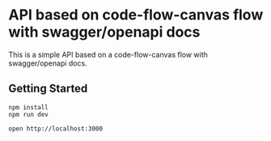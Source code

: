 # API based on code-flow-canvas flow with swagger/openapi docs

This is a simple API based on a code-flow-canvas flow with swagger/openapi docs.

## Getting Started

```
npm install
npm run dev
```

```
open http://localhost:3000
```
